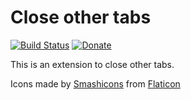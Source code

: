 # Close other tabs

[![Build Status](https://travis-ci.org/nunofaria11/close-other-tabs-ext.svg?branch=master)](https://travis-ci.org/nunofaria11/close-other-tabs-ext) [![Donate](https://img.shields.io/badge/Donate-PayPal-green.svg)](https://paypal.me/nunofaria11)


This is an extension to close other tabs.

Icons made by [Smashicons](https://www.flaticon.com/authors/smashicons) from [Flaticon](https://www.flaticon.com)